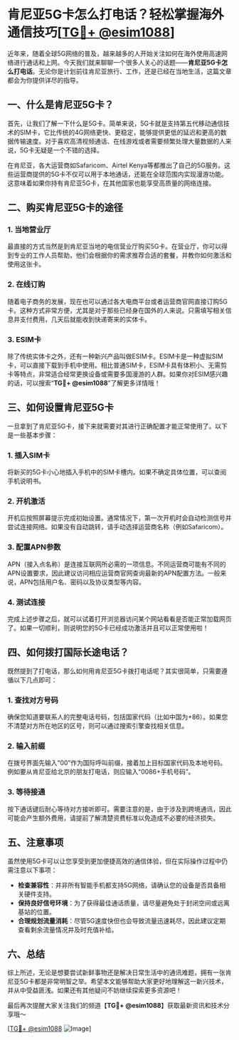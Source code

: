 # 肯尼亚5G卡怎么打电话？轻松掌握海外通信技巧[[TG💪+ @esim1088](https://t.me/s/esim1088)]

近年来，随着全球5G网络的普及，越来越多的人开始关注如何在海外使用高速网络进行通话和上网。今天我们就来聊聊一个很多人关心的话题——**肯尼亚5G卡怎么打电话**。无论你是计划前往肯尼亚旅行、工作，还是已经在当地生活，这篇文章都会为你提供详尽的指导。

## 一、什么是肯尼亚5G卡？

首先，让我们了解一下什么是5G卡。简单来说，5G卡就是支持第五代移动通信技术的SIM卡，它比传统的4G网络更快、更稳定，能够提供更低的延迟和更高的数据传输速度。对于喜欢高清视频通话、在线游戏或者需要频繁处理大量数据的人来说，5G卡无疑是一个不错的选择。

在肯尼亚，各大运营商如Safaricom、Airtel Kenya等都推出了自己的5G服务。这些运营商提供的5G卡不仅可以用于本地通话，还能在全球范围内实现漫游功能。这意味着如果你持有肯尼亚5G卡，在其他国家也能享受高质量的网络连接。

## 二、购买肯尼亚5G卡的途径

### 1. 当地营业厅

最直接的方式当然是到肯尼亚当地的电信营业厅购买5G卡。在营业厅，你可以得到专业的工作人员帮助，他们会根据你的需求推荐合适的套餐，并教你如何激活和使用这张卡。

### 2. 在线订购

随着电子商务的发展，现在也可以通过各大电商平台或者运营商官网直接订购5G卡。这种方式非常方便，尤其是对于那些已经身在国外的人来说。只需填写相关信息并支付费用，几天后就能收到快递寄来的实体卡。

### 3. ESIM卡

除了传统实体卡之外，还有一种新兴产品叫做ESIM卡。ESIM卡是一种虚拟SIM卡，可以直接下载到手机中使用。相比普通SIM卡，ESIM卡具有体积小、无需剪卡等特点，非常适合经常更换设备或需要多国漫游的人群。如果你对ESIM感兴趣的话，可以搜索“**TG💪+ @esim1088**”了解更多详情哦！

## 三、如何设置肯尼亚5G卡

一旦拿到了肯尼亚5G卡，接下来就需要对其进行正确配置才能正常使用了。以下是一些基本步骤：

### 1. 插入SIM卡

将新买的5G卡小心地插入手机中的SIM卡槽内。如果不确定具体位置，可以查阅手机说明书。

### 2. 开机激活

开机后按照屏幕提示完成初始设置。通常情况下，第一次开机时会自动检测信号并尝试连接网络。如果没有自动跳转，请手动选择运营商名称（例如Safaricom）。

### 3. 配置APN参数

APN（接入点名称）是连接互联网所必需的一项信息。不同运营商可能有不同的APN设置要求，因此建议访问相应运营商官网查询最新的APN配置方法。一般来说，APN包括用户名、密码以及协议类型等内容。

### 4. 测试连接

完成上述步骤之后，就可以试着打开浏览器访问某个网站看看是否能正常加载网页了。如果一切顺利，则说明您的5G卡已经成功激活并且可以正常使用啦！

## 四、如何拨打国际长途电话？

既然提到了打电话，那么如何用肯尼亚5G卡拨打电话呢？其实很简单，只需要遵循以下几点即可：

### 1. 查找对方号码

确保您知道要联系人的完整电话号码，包括国家代码（比如中国为+86）。如果您不清楚对方所在地区的区号，则可以通过搜索引擎查找相关信息。

### 2. 输入前缀

在拨号界面先输入“00”作为国际呼叫前缀，接着加上目标国家代码及本地号码。例如要从肯尼亚给北京的朋友打电话，则应输入“0086+手机号码”。

### 3. 等待接通

按下通话键后耐心等待对方接听即可。需要注意的是，由于涉及到跨境通讯，因此可能会产生额外费用，请提前了解清楚资费标准以免造成不必要的经济损失。

## 五、注意事项

虽然使用5G卡可以让您享受到更加便捷高效的通信体验，但在实际操作过程中仍需注意以下事项：

- **检查兼容性**：并非所有智能手机都支持5G网络，请确认您的设备是否具备相关硬件支持。
- **保持良好信号环境**：为了获得最佳通话质量，请尽量避免处于封闭空间或远离基站的位置。
- **合理规划流量消耗**：尽管5G速度快但也会导致流量迅速耗尽，因此建议定期查看剩余流量情况并及时充值补给。

## 六、总结

综上所述，无论是想要尝试新鲜事物还是解决日常生活中的通讯难题，拥有一张肯尼亚5G卡都是非常明智之举。希望本文能够帮助大家更好地理解这一新兴技术，并从中受益匪浅。如果还有其他疑问不妨继续探索更多资源吧！

最后再次提醒大家关注我们的频道【**TG💪+ @esim1088**】获取最新资讯和技术分享哦～

[[TG💪+ @esim1088](https://t.me/s/esim1088) ![Image](https://i.postimg.cc/4NQfJmqS/Snipaste-2025-05-13-00-14-12.png)]